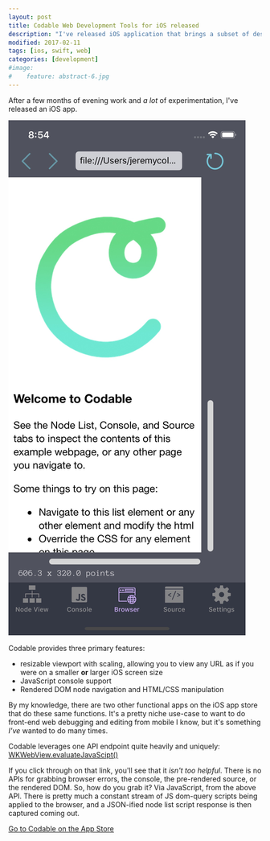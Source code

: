 ```yaml
---
layout: post
title: Codable Web Development Tools for iOS released
description: "I've released iOS application that brings a subset of desktop browser developer tools to mobile"
modified: 2017-02-11
tags: [ios, swift, web]
categories: [development]
#image:
#    feature: abstract-6.jpg
---
```


After a few months of evening work and *a lot* of experimentation, I've released an iOS app.

<img src="/images/UNADJUSTEDNONRAW_thumb_2276.jpg" alt="Codable screenshot" class="image-md drop-shadow">

Codable provides three primary features:
- resizable viewport with scaling, allowing you to view any URL as if you were on a smaller **or** larger iOS screen size
- JavaScript console support
- Rendered DOM node navigation and HTML/CSS manipulation

By my knowledge, there are two other functional apps on the iOS app store that do these same functions. It's a pretty niche use-case to want to do front-end web debugging and editing from mobile I know, but it's something *I've* wanted to do many times.

Codable leverages one API endpoint quite heavily and uniquely: [WKWebView.evaluateJavaScipt()](https://developer.apple.com/documentation/webkit/wkwebview/1415017-evaluatejavascript)

If you click through on that link, you'll see that it *isn't too helpful*. There is no APIs for grabbing browser errors, the console, the pre-rendered source, or the rendered DOM. So, how do you grab it? Via JavaScript, from the above API. There is pretty much a constant stream of JS dom-query scripts being applied to the browser, and a JSON-ified node list script response is then captured coming out.

[Go to Codable on the App Store](http://appstore.com/codable)
